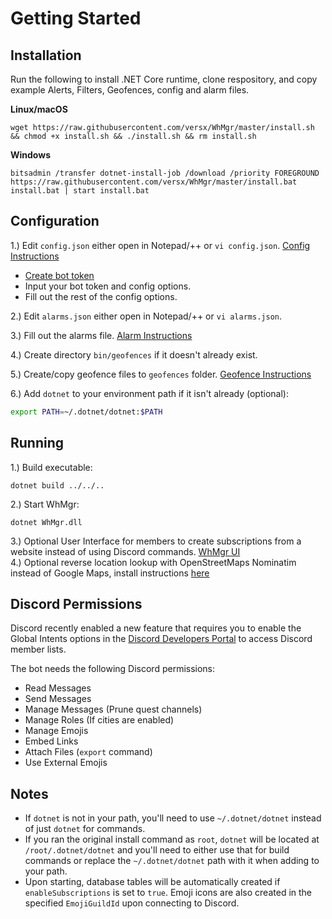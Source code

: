 # Getting Started  

## Installation

Run the following to install .NET Core runtime, clone respository, and copy example Alerts, Filters, Geofences, config and alarm files.  

**Linux/macOS**  
```
wget https://raw.githubusercontent.com/versx/WhMgr/master/install.sh && chmod +x install.sh && ./install.sh && rm install.sh  
```
**Windows**  
```
bitsadmin /transfer dotnet-install-job /download /priority FOREGROUND https://raw.githubusercontent.com/versx/WhMgr/master/install.bat install.bat | start install.bat  
```

## Configuration  
1.) Edit `config.json` either open in Notepad/++ or `vi config.json`. [Config Instructions](./config.md)  

  - [Create bot token](https://github.com/reactiflux/discord-irc/wiki/Creating-a-discord-bot-&-getting-a-token)  
  - Input your bot token and config options.  
  - Fill out the rest of the config options.

2.) Edit `alarms.json` either open in Notepad/++ or `vi alarms.json`.  

3.) Fill out the alarms file. [Alarm Instructions](./alarms.md)  

4.) Create directory `bin/geofences` if it doesn't already exist.  

5.) Create/copy geofence files to `geofences` folder. [Geofence Instructions](./geofences.md)  

6.) Add `dotnet` to your environment path if it isn't already (optional):  
```sh
export PATH=~/.dotnet/dotnet:$PATH
```  

## Running  
1.) Build executable:
```
dotnet build ../../..
```
2.) Start WhMgr:
```
dotnet WhMgr.dll
```
3.) Optional User Interface for members to create subscriptions from a website instead of using Discord commands. [WhMgr UI](https://github.com/versx/WhMgr-UI)  
4.) Optional reverse location lookup with OpenStreetMaps Nominatim instead of Google Maps, install instructions [here](https://nominatim.org/release-docs/develop/admin/Installation/)  


## Discord Permissions  
Discord recently enabled a new feature that requires you to enable the Global Intents options in the [Discord Developers Portal](https://discord.com/developers) to access Discord member lists.  

The bot needs the following Discord permissions:  

- Read Messages  
- Send Messages  
- Manage Messages (Prune quest channels)  
- Manage Roles (If cities are enabled)  
- Manage Emojis  
- Embed Links  
- Attach Files (`export` command)  
- Use External Emojis  


## Notes
- If `dotnet` is not in your path, you'll need to use `~/.dotnet/dotnet` instead of just `dotnet` for commands.  
- If you ran the original install command as `root`, `dotnet` will be located at `/root/.dotnet/dotnet` and you'll need to either use that for build commands or replace the `~/.dotnet/dotnet` path with it when adding to your path.
- Upon starting, database tables will be automatically created if `enableSubscriptions` is set to `true`. Emoji icons are also created in the specified `EmojiGuildId` upon connecting to Discord.  